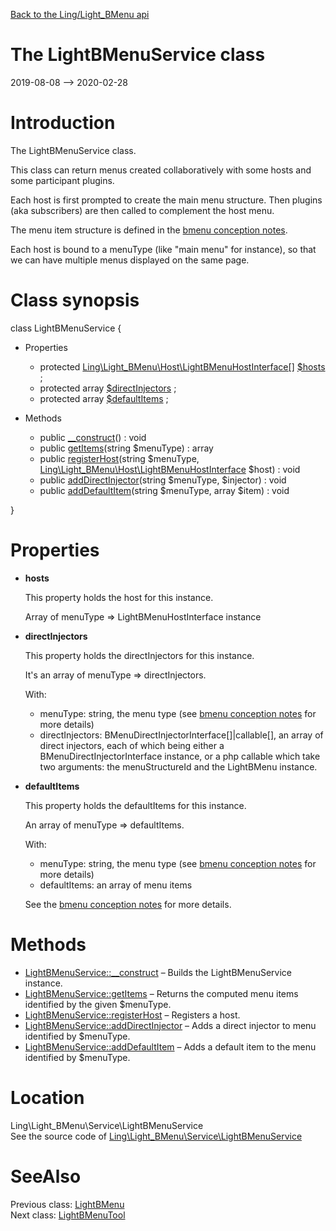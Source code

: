 [Back to the Ling/Light_BMenu api](https://github.com/lingtalfi/Light_BMenu/blob/master/doc/api/Ling/Light_BMenu.md)



The LightBMenuService class
================
2019-08-08 --> 2020-02-28






Introduction
============

The LightBMenuService class.

This class can return menus created collaboratively with
some hosts and some participant plugins.


Each host is first prompted to create the main menu structure.
Then plugins (aka subscribers) are then called to complement the host menu.


The menu item structure is defined in the [bmenu conception notes](https://github.com/lingtalfi/Light_BMenu/blob/master/doc/pages/conception-notes.md).


Each host is bound to a menuType (like "main menu" for instance), so that we can have multiple
menus displayed on the same page.



Class synopsis
==============


class <span class="pl-k">LightBMenuService</span>  {

- Properties
    - protected [Ling\Light_BMenu\Host\LightBMenuHostInterface[]](https://github.com/lingtalfi/Light_BMenu/blob/master/doc/api/Ling/Light_BMenu/Host/LightBMenuHostInterface.md) [$hosts](#property-hosts) ;
    - protected array [$directInjectors](#property-directInjectors) ;
    - protected array [$defaultItems](#property-defaultItems) ;

- Methods
    - public [__construct](https://github.com/lingtalfi/Light_BMenu/blob/master/doc/api/Ling/Light_BMenu/Service/LightBMenuService/__construct.md)() : void
    - public [getItems](https://github.com/lingtalfi/Light_BMenu/blob/master/doc/api/Ling/Light_BMenu/Service/LightBMenuService/getItems.md)(string $menuType) : array
    - public [registerHost](https://github.com/lingtalfi/Light_BMenu/blob/master/doc/api/Ling/Light_BMenu/Service/LightBMenuService/registerHost.md)(string $menuType, [Ling\Light_BMenu\Host\LightBMenuHostInterface](https://github.com/lingtalfi/Light_BMenu/blob/master/doc/api/Ling/Light_BMenu/Host/LightBMenuHostInterface.md) $host) : void
    - public [addDirectInjector](https://github.com/lingtalfi/Light_BMenu/blob/master/doc/api/Ling/Light_BMenu/Service/LightBMenuService/addDirectInjector.md)(string $menuType, $injector) : void
    - public [addDefaultItem](https://github.com/lingtalfi/Light_BMenu/blob/master/doc/api/Ling/Light_BMenu/Service/LightBMenuService/addDefaultItem.md)(string $menuType, array $item) : void

}




Properties
=============

- <span id="property-hosts"><b>hosts</b></span>

    This property holds the host for this instance.
    
    Array of menuType => LightBMenuHostInterface instance
    
    

- <span id="property-directInjectors"><b>directInjectors</b></span>

    This property holds the directInjectors for this instance.
    
    It's an array of menuType => directInjectors.
    
    With:
    - menuType: string, the menu type (see [bmenu conception notes](https://github.com/lingtalfi/Light_BMenu/blob/master/doc/pages/conception-notes.md) for more details)
    - directInjectors: BMenuDirectInjectorInterface[]|callable[], an array of direct injectors,
             each of which being either a BMenuDirectInjectorInterface instance, or a
             php callable which take two arguments: the menuStructureId and the LightBMenu instance.
    
    

- <span id="property-defaultItems"><b>defaultItems</b></span>

    This property holds the defaultItems for this instance.
    
    An array of menuType => defaultItems.
    
    With:
    - menuType: string, the menu type (see [bmenu conception notes](https://github.com/lingtalfi/Light_BMenu/blob/master/doc/pages/conception-notes.md) for more details)
    - defaultItems: an array of menu items
    
    
    See the [bmenu conception notes](https://github.com/lingtalfi/Light_BMenu/blob/master/doc/pages/conception-notes.md) for more details.
    
    



Methods
==============

- [LightBMenuService::__construct](https://github.com/lingtalfi/Light_BMenu/blob/master/doc/api/Ling/Light_BMenu/Service/LightBMenuService/__construct.md) &ndash; Builds the LightBMenuService instance.
- [LightBMenuService::getItems](https://github.com/lingtalfi/Light_BMenu/blob/master/doc/api/Ling/Light_BMenu/Service/LightBMenuService/getItems.md) &ndash; Returns the computed menu items identified by the given $menuType.
- [LightBMenuService::registerHost](https://github.com/lingtalfi/Light_BMenu/blob/master/doc/api/Ling/Light_BMenu/Service/LightBMenuService/registerHost.md) &ndash; Registers a host.
- [LightBMenuService::addDirectInjector](https://github.com/lingtalfi/Light_BMenu/blob/master/doc/api/Ling/Light_BMenu/Service/LightBMenuService/addDirectInjector.md) &ndash; Adds a direct injector to menu identified by $menuType.
- [LightBMenuService::addDefaultItem](https://github.com/lingtalfi/Light_BMenu/blob/master/doc/api/Ling/Light_BMenu/Service/LightBMenuService/addDefaultItem.md) &ndash; Adds a default item to the menu identified by $menuType.





Location
=============
Ling\Light_BMenu\Service\LightBMenuService<br>
See the source code of [Ling\Light_BMenu\Service\LightBMenuService](https://github.com/lingtalfi/Light_BMenu/blob/master/Service/LightBMenuService.php)



SeeAlso
==============
Previous class: [LightBMenu](https://github.com/lingtalfi/Light_BMenu/blob/master/doc/api/Ling/Light_BMenu/Menu/LightBMenu.md)<br>Next class: [LightBMenuTool](https://github.com/lingtalfi/Light_BMenu/blob/master/doc/api/Ling/Light_BMenu/Tool/LightBMenuTool.md)<br>
